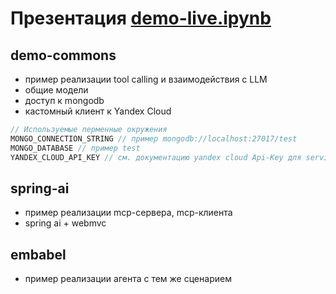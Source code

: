 # Презентация [demo-live.ipynb](demo-live.ipynb)

## demo-commons

- пример реализации tool calling и взаимодействия с LLM
- общие модели
- доступ к mongodb
- кастомный клиент к Yandex Cloud

```kotlin
// Используемые перменные окружения
MONGO_CONNECTION_STRING // пример mongodb://localhost:27017/test
MONGO_DATABASE // пример test
YANDEX_CLOUD_API_KEY // см. документацию yandex cloud Api-Key для service-account 
```

## spring-ai

- пример реализации mcp-сервера, mcp-клиента
- spring ai + webmvc

## embabel

- пример реализации агента с тем же сценарием